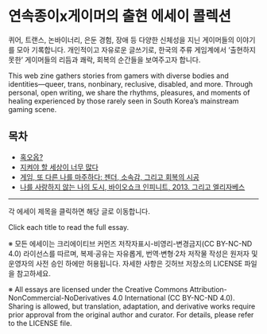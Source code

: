 # 연속종이x게이머의 출현 에세이 콜렉션 

퀴어, 트랜스, 논바이너리, 은둔 경험, 장애 등 다양한 신체성을 지닌 게이머들의 이야기를 모아 기록합니다. 개인적이고 자유로운 글쓰기로, 한국의 주류 게임계에서 ‘출현하지 못한’ 게이머들의 리듬과 쾌락, 회복의 순간들을 보여주고자 합니다.

This web zine gathers stories from gamers with diverse bodies and identities—queer, trans, nonbinary, reclusive, disabled, and more. Through personal, open writing, we share the rhythms, pleasures, and moments of healing experienced by those rarely seen in South Korea’s mainstream gaming scene.




## 목차

- [혹오옵?](essays/hok-o-op.md)
- [지켜야 할 세상이 너무 많다](essays/too-many-worlds-to-protect.md)
- [게임, 또 다른 나를 마주하다: 젠더, 소속감, 그리고 회복의 시공](essays/hadong.md)
- [나를 사랑하지 않는 나의 도시, 바이오쇼크 인피니트, 2013. 그리고 엘리자베스](essays/Huin-01.md)
---

각 에세이 제목을 클릭하면 해당 글로 이동합니다.

Click each title to read the full essay.

※ 모든 에세이는 크리에이티브 커먼즈 저작자표시-비영리-변경금지(CC BY-NC-ND 4.0) 라이선스를 따르며,
복제·공유는 자유롭게, 번역·변형·2차 저작물 작성은 원저자 및 운영자의 사전 승인 하에만 허용됩니다.
자세한 사항은 깃허브 저장소의 LICENSE 파일을 참고하세요.

※ All essays are licensed under the Creative Commons Attribution-NonCommercial-NoDerivatives 4.0 International (CC BY-NC-ND 4.0).
Sharing is allowed, but translation, adaptation, and derivative works require prior approval from the original author and curator.
For details, please refer to the LICENSE file.
